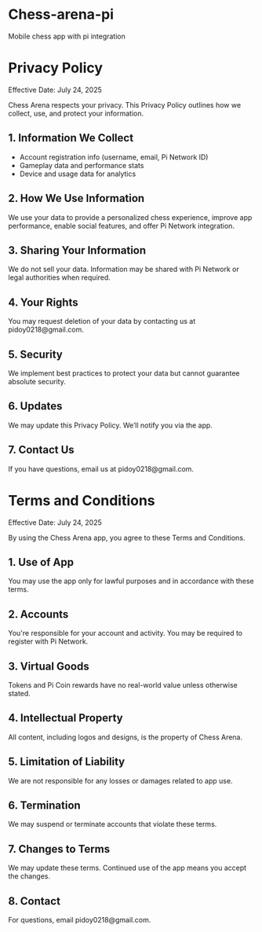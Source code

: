 # Chess-arena-pi
Mobile chess app with pi integration
<!DOCTYPE html>
<html lang="en">
<head>
  <meta charset="UTF-8">
  <title>Chess Arena Privacy Policy</title>
</head>
<body>
  <h1>Privacy Policy</h1>
  <p>Effective Date: July 24, 2025</p>
  <p>Chess Arena respects your privacy. This Privacy Policy outlines how we collect, use, and protect your information.</p>

  <h2>1. Information We Collect</h2>
  <ul>
    <li>Account registration info (username, email, Pi Network ID)</li>
    <li>Gameplay data and performance stats</li>
    <li>Device and usage data for analytics</li>
  </ul>

  <h2>2. How We Use Information</h2>
  <p>We use your data to provide a personalized chess experience, improve app performance, enable social features, and offer Pi Network integration.</p>

  <h2>3. Sharing Your Information</h2>
  <p>We do not sell your data. Information may be shared with Pi Network or legal authorities when required.</p>

  <h2>4. Your Rights</h2>
  <p>You may request deletion of your data by contacting us at pidoy0218@gmail.com.</p>

  <h2>5. Security</h2>
  <p>We implement best practices to protect your data but cannot guarantee absolute security.</p>

  <h2>6. Updates</h2>
  <p>We may update this Privacy Policy. We’ll notify you via the app.</p>

  <h2>7. Contact Us</h2>
  <p>If you have questions, email us at pidoy0218@gmail.com.</p>
</body>
</html>
<!DOCTYPE html>
<html lang="en">
<head>
  <meta charset="UTF-8">
  <title>Chess Arena Terms and Conditions</title>
</head>
<body>
  <h1>Terms and Conditions</h1>
  <p>Effective Date: July 24, 2025</p>
  <p>By using the Chess Arena app, you agree to these Terms and Conditions.</p>

  <h2>1. Use of App</h2>
  <p>You may use the app only for lawful purposes and in accordance with these terms.</p>

  <h2>2. Accounts</h2>
  <p>You're responsible for your account and activity. You may be required to register with Pi Network.</p>

  <h2>3. Virtual Goods</h2>
  <p>Tokens and Pi Coin rewards have no real-world value unless otherwise stated.</p>

  <h2>4. Intellectual Property</h2>
  <p>All content, including logos and designs, is the property of Chess Arena.</p>

  <h2>5. Limitation of Liability</h2>
  <p>We are not responsible for any losses or damages related to app use.</p>

  <h2>6. Termination</h2>
  <p>We may suspend or terminate accounts that violate these terms.</p>

  <h2>7. Changes to Terms</h2>
  <p>We may update these terms. Continued use of the app means you accept the changes.</p>

  <h2>8. Contact</h2>
  <p>For questions, email pidoy0218@gmail.com.</p>
</body>
</html>
